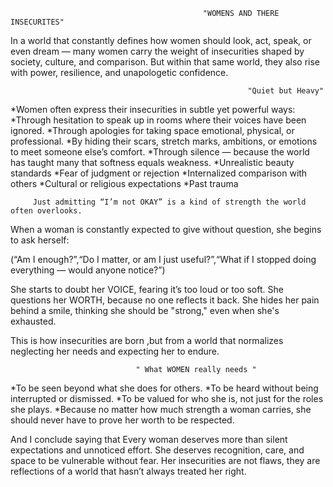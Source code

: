                                                "WOMENS AND THERE INSECURITES"
                                               
In a world that constantly defines how women should look, act, speak, or even dream — many women carry the weight of insecurities shaped by society, culture, and comparison. But within that same world, they also rise with power, resilience, and unapologetic confidence.

                                                         "Quiet but Heavy" 
*Women often express their insecurities in subtle yet powerful ways:
*Through hesitation to speak up in rooms where their voices have been ignored.
*Through apologies for taking space emotional, physical, or professional.
*By hiding their scars, stretch marks, ambitions, or emotions to meet someone else’s comfort.
*Through silence — because the world has taught many that softness equals weakness.
*Unrealistic beauty standards
*Fear of judgment or rejection
*Internalized comparison with others
*Cultural or religious expectations
*Past trauma 

         Just admitting “I’m not OKAY” is a kind of strength the world often overlooks.
 
When a woman is constantly expected to give without question, she begins to ask herself:

(“Am I enough?”,“Do I matter, or am I just useful?”,“What if I stopped doing everything — would anyone notice?”)

She starts to doubt her VOICE, fearing it’s too loud or too soft.
She questions her WORTH, because no one reflects it back.
She hides her pain behind a smile, thinking she should be "strong," even when she's exhausted.

This is how insecurities are born ,but from a world that normalizes neglecting her needs and expecting her to endure.

                                " What WOMEN really needs "
                                 
*To be seen beyond what she does for others.
*To be heard without being interrupted or dismissed.
*To be valued for who she is, not just for the roles she plays.
*Because no matter how much strength a woman carries, she should never have to prove her worth to be respected.

And I conclude saying that Every woman deserves more than silent expectations and unnoticed effort. She deserves recognition, care, and space to be vulnerable without fear. Her insecurities are not flaws, they are reflections of a world that hasn’t always treated her right.

